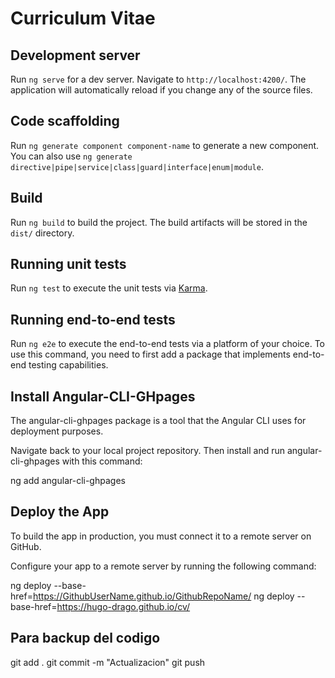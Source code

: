 # Curriculum Vitae

## Development server

Run `ng serve` for a dev server. Navigate to `http://localhost:4200/`. The application will automatically reload if you change any of the source files.

## Code scaffolding

Run `ng generate component component-name` to generate a new component. You can also use `ng generate directive|pipe|service|class|guard|interface|enum|module`.

## Build

Run `ng build` to build the project. The build artifacts will be stored in the `dist/` directory.

## Running unit tests

Run `ng test` to execute the unit tests via [Karma](https://karma-runner.github.io).

## Running end-to-end tests

Run `ng e2e` to execute the end-to-end tests via a platform of your choice. To use this command, you need to first add a package that implements end-to-end testing capabilities.


## Install Angular-CLI-GHpages

The angular-cli-ghpages package is a tool that the Angular CLI uses for deployment purposes.

Navigate back to your local project repository. Then install and run angular-cli-ghpages with this command:


ng add angular-cli-ghpages


## Deploy the App

To build the app in production, you must connect it to a remote server on GitHub.

Configure your app to a remote server by running the following command:


ng deploy --base-href=https://GithubUserName.github.io/GithubRepoName/
ng deploy --base-href=https://hugo-drago.github.io/cv/


## Para backup del codigo

git add .
git commit -m "Actualizacion"
git push
